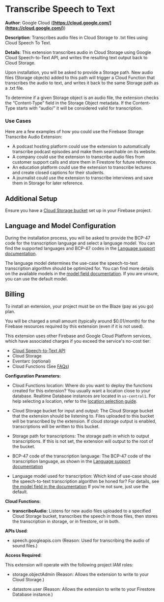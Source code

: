 # Transcribe Speech to Text

**Author**: Google Cloud (**[https://cloud.google.com/](https://cloud.google.com/)**)

**Description**: Transcribes audio files in Cloud Storage to .txt files using Cloud Speech To Text.



**Details**: This extension transcribes audio in Cloud Storage using Google Cloud Speech-to-Text API, and writes the resulting text output back to Cloud Storage.

Upon installation, you will be asked to provide a Storage path. New audio files (Storage objects) added to this path will trigger a Cloud Function that transcribes the audio to text, and writes it back to the same Storage path as a .txt file.

To determine if a given Storage object is an audio file, the extension checks the “Content-Type” field in the Storage Object metadata. If the Content-Type starts with “audio/” it will be considered valid for transcription.

### Use Cases

Here are a few examples of how you could use the Firebase Storage Transcribe Audio Extension:

- A podcast hosting platform could use the extension to automatically transcribe podcast episodes and make them searchable on its website.
- A company could use the extension to transcribe audio files from customer support calls and store them in Firestore for future reference.
- An education platform could use the extension to transcribe lectures and create closed captions for their students.
- A journalist could use the extension to transcribe interviews and save them in Storage for later reference.

## Additional Setup

Ensure you have a [Cloud Storage bucket](https://firebase.google.com/docs/storage) set up in your Firebase project.

## Language and Model Configuration

During the installation process, you will be asked to provide the BCP-47 code for the transcription language and select a language model. You can find the supported languages and BCP-47 codes in the [Language support documentation](https://cloud.google.com/speech-to-text/docs/languages).

The language model determines the use-case the speech-to-text transcription algorithm should be optimized for. You can find more details on the available models in the [model field documentation](https://cloud.google.com/speech-to-text/docs/reference/rest/v1/projects.locations.models). If you are unsure, you can use the default model.

## Billing

To install an extension, your project must be on the Blaze (pay as you go) plan.

You will be charged a small amount (typically around $0.01/month) for the Firebase resources required by this extension (even if it is not used).

This extension uses other Firebase and Google Cloud Platform services, which have associated charges if you exceed the service's no-cost tier:

- [Cloud Speech-to-Text API](https://cloud.google.com/speech-to-text#section-12)
- Cloud Storage
- Eventarc (optional)
- Cloud Functions (See [FAQs](https://firebase.google.com/support/faq#extensions-pricing))




**Configuration Parameters:**

* Cloud Functions location: Where do you want to deploy the functions created for this extension? You usually want a location close to your database. Realtime Database instances are located in `us-central1`. For help selecting a location, refer to the [location selection guide](https://firebase.google.com/docs/functions/locations).

* Cloud Storage bucket for input and output: The Cloud Storage bucket that the extension should be listening to. Files uploaded to this bucket will be transcribed by the extension. If cloud storage output is enabled, transcriptions will be written to this bucket.


* Storage path for transcriptions: The storage path in which to output transcriptions. If this is not set, the extension will output to the root of the bucket.


* BCP-47 code of the transcription language: The BCP-47 code of the transcription language, as shown in the [Language support documentation](https://cloud.google.com/speech-to-text/docs/languages)


* Language model used for transcription: Which kind of use-case should the speech-to-text transcription algorithm be honed for? For details, see [the model field in the documentation](https://cloud.google.com/speech-to-text/docs/reference/rest/v1/RecognitionConfig)
If you're not sure, just use the default.




**Cloud Functions:**

* **transcribeAudio:** Listens for new audio files uploaded to a specified Cloud Storage bucket, transcribes the speech in those files, then stores the transcription in storage, or in firestore, or in both.



**APIs Used**:

* speech.googleapis.com (Reason: Used for transcribing the audio of sound files.)



**Access Required**:



This extension will operate with the following project IAM roles:

* storage.objectAdmin (Reason: Allows the extension to write to your Cloud Storage.)

* datastore.user (Reason: Allows the extension to write to your Firestore Database instance.)
